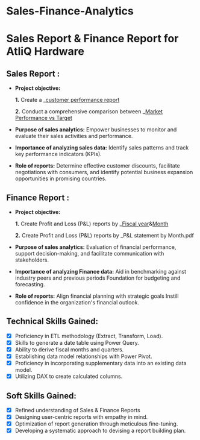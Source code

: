 # Sales-Finance-Analytics
# Sales Report & Finance Report for AtliQ Hardware

## Sales Report :


- **Project objective:** 

    **1.** Create a _[customer performance report](https://github.om/Sravanthi-Duddeti/Sales-Finance-Analytics/blob/main/Customer%20Net%20Sales%20Performance.pdf)

    **2.** Conduct a comprehensive comparison between _[Market Performance vs Target](https://github.com/Sravanthi-Duddeti/Sales-Finance-Analytics/blob/main/P%26L%20statement%20by%20Month.pdf)
- **Purpose of sales analytics:** Empower businesses to monitor and evaluate their sales activities and performance.

- **Importance of analyzing sales data:** Identify sales patterns and track key performance indicators (KPIs).

- **Role of reports:** Determine effective customer discounts, facilitate negotiations with consumers, and identify potential business expansion opportunities in promising countries.


## Finance Report :

- **Project objective:** 

    **1.** Create Profit and Loss (P&L) reports by _[Fiscal year](https://github.com/Sravanthi-Duddeti/Sales-Finance-Analytics/blob/main/P%26L%20statement%20by%20Fiscal%20year.pdf)&[Month](https://github.com/Sravanthi-Duddeti/Sales-Finance-Analytics/blob/main/P%26L%20statement%20by%20Month.pdf)

   **2.** Create Profit and Loss (P&L) reports by _P&L statement by Month.pdf

- **Purpose of sales analytics:** Evaluation of financial performance, support decision-making, and facilitate communication with stakeholders.

- **Importance of analyzing Finance data:** Aid in benchmarking against industry peers and previous periods Foundation for budgeting and forecasting.

- **Role of reports:** Align financial planning with strategic goals Instill confidence in the organization's financial outlook.


## Technical Skills Gained:
- [x]	Proficiency in ETL methodology (Extract, Transform, Load).
- [x]	Skills to generate a date table using Power Query.
- [x]	Ability to derive fiscal months and quarters.
- [x]	Establishing data model relationships with Power Pivot.
- [x]	Proficiency in incorporating supplementary data into an existing data model.
- [x]	Utilizing DAX to create calculated columns.

## Soft Skills Gained:
- [x]	Refined understanding of Sales & Finance Reports
- [x]	Designing user-centric reports with empathy in mind.
- [x]	Optimization of report generation through meticulous fine-tuning.
- [x]	Developing a systematic approach to devising a report building plan.
